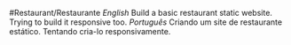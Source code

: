 #Restaurant/Restaurante
*English*
Build a basic restaurant static website. Trying to build it responsive too.
*Português*
Criando um site de restaurante estático. Tentando cria-lo responsivamente. 